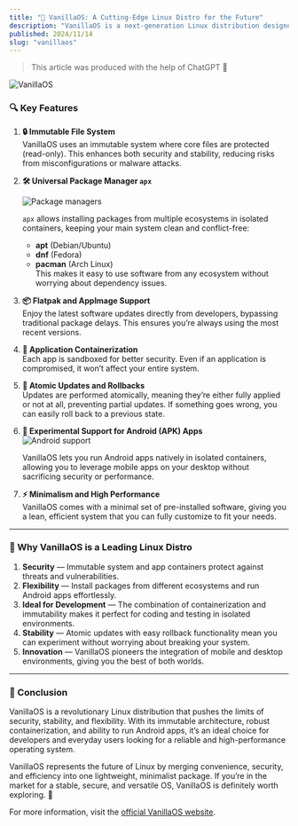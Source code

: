 ```yaml
---
title: "🚀 VanillaOS: A Cutting-Edge Linux Distro for the Future"
description: "VanillaOS is a next-generation Linux distribution designed with a focus on security, flexibility, and performance"
published: 2024/11/14
slug: "vanillaos"
---
```


> This article was produced with the help of ChatGPT 🤖

![VanillaOS](/articles/vanillaos.jpg)

### 🔍 Key Features

1. **🔒 Immutable File System**  
   VanillaOS uses an immutable system where core files are protected (read-only). This enhances both security and stability, reducing risks from misconfigurations or malware attacks.

2. **🛠️ Universal Package Manager `apx`**

    ![Package managers](/articles/package-managers.png)

    `apx` allows installing packages from multiple ecosystems in isolated containers, keeping your main system clean and conflict-free:

    - **apt** (Debian/Ubuntu)
    - **dnf** (Fedora)
    - **pacman** (Arch Linux)  
      This makes it easy to use software from any ecosystem without worrying about dependency issues.

3. **📦 Flatpak and AppImage Support**  
   Enjoy the latest software updates directly from developers, bypassing traditional package delays. This ensures you’re always using the most recent versions.

4. **🧩 Application Containerization**  
   Each app is sandboxed for better security. Even if an application is compromised, it won’t affect your entire system.

5. **🔄 Atomic Updates and Rollbacks**  
   Updates are performed atomically, meaning they’re either fully applied or not at all, preventing partial updates. If something goes wrong, you can easily roll back to a previous state.

6. **📱 Experimental Support for Android (APK) Apps**  
   ![Android support](/articles/android-support.png)

    VanillaOS lets you run Android apps natively in isolated containers, allowing you to leverage mobile apps on your desktop without sacrificing security or performance.

7. **⚡ Minimalism and High Performance**  
   VanillaOS comes with a minimal set of pre-installed software, giving you a lean, efficient system that you can fully customize to fit your needs.

---

### 💎 Why VanillaOS is a Leading Linux Distro

1. **Security** — Immutable system and app containers protect against threats and vulnerabilities.
2. **Flexibility** — Install packages from different ecosystems and run Android apps effortlessly.
3. **Ideal for Development** — The combination of containerization and immutability makes it perfect for coding and testing in isolated environments.
4. **Stability** — Atomic updates with easy rollback functionality mean you can experiment without worrying about breaking your system.
5. **Innovation** — VanillaOS pioneers the integration of mobile and desktop environments, giving you the best of both worlds.

---

### 🏁 Conclusion

VanillaOS is a revolutionary Linux distribution that pushes the limits of security, stability, and flexibility. With its immutable architecture, robust containerization, and ability to run Android apps, it’s an ideal choice for developers and everyday users looking for a reliable and high-performance operating system.

VanillaOS represents the future of Linux by merging convenience, security, and efficiency into one lightweight, minimalist package. If you’re in the market for a stable, secure, and versatile OS, VanillaOS is definitely worth exploring. 🚀

For more information, visit the [official VanillaOS website](https://vanillaos.org).

